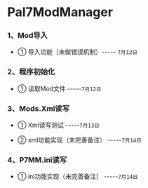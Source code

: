 # Pal7ModManager

### 1、Mod导入

- ① 导入功能（未做错误机制）----- `7月12日`

### 2、程序初始化

- ① 读取Mod文件 -----`7月12日`

### 3、Mods.Xml读写

- ① Xml读写测试 -----`7月13日`

- ② xml功能实现（未完善备注） -----`7月14日`

### 4、P7MM.ini读写

- ① ini功能实现（未完善备注） -----`7月14日`
